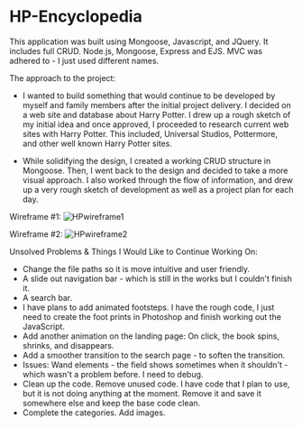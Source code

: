 # HP-Encyclopedia
This application was built using Mongoose, Javascript, and JQuery. It includes full CRUD. Node.js, Mongoose, Express and EJS. MVC was adhered to - I just used different names. 

The approach to the project:

- I wanted to build something that would continue to be developed by myself and family members after the initial project delivery. I decided on a web site and database about Harry Potter. I drew up a rough sketch of my initial idea and once approved, I proceeded to research current web sites with Harry Potter. This included, Universal Studios, Pottermore, and other well known Harry Potter sites.  

- While solidifying the design, I created a working CRUD structure in Mongoose. Then, I went back to the design and decided to take a more visual approach. I also worked through the flow of information, and drew up a very rough sketch of development as well as a project plan for each day.

Wireframe #1:
![HPwireframe1](https://user-images.githubusercontent.com/48481922/68640341-6fe44f00-04d5-11ea-9dd3-f712e79e11ef.jpg)

Wireframe #2:
![HPwireframe2](https://user-images.githubusercontent.com/48481922/68640414-af12a000-04d5-11ea-8a99-0e9477075337.jpg)

Unsolved Problems & Things I Would Like to Continue Working On:
- Change the file paths so it is move intuitive and user friendly. 
- A slide out navigation bar - which is still in the works but I couldn't finish it. 
- A search bar. 
- I have plans to add animated footsteps. I have the rough code, I just need to create the foot prints in Photoshop and finish working out the JavaScript. 
- Add another animation on the landing page: On click, the book spins, shrinks, and disappears. 
- Add a smoother transition to the search page - to soften the transition.
- Issues: Wand elements - the field shows sometimes when it shouldn't - which wasn't a problem before. I need to debug. 
- Clean up the code. Remove unused code. I have code that I plan to use, but it is not doing anything at the moment. Remove it and save it somewhere else and keep the base code clean. 
- Complete the categories. Add images.
